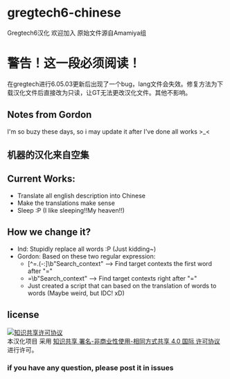 # gregtech6-chinese
Gregtech6汉化
欢迎加入
原始文件源自Amamiya组

# 警告！这一段必须阅读！
在gregtech进行6.05.03更新后出现了一个bug，lang文件会失效。修复方法为下载汉化文件后直接改为只读，让GT无法更改汉化文件。其他不影响。

## Notes from Gordon
I'm so buzy these days, so i may update it after I've done all works >_<
## 机器的汉化来自空集

## Current Works:
  - Translate all english description into Chinese
  - Make the translations make sense
  - Sleep :P (I like sleeping!!My heaven!!)

## How we change it?
  - Ind: Stupidly replace all words :P (Just kidding~)
  - Gordon: Based on these two regular expression:
    - [^\=\.\(\-\:]\b"Search_context" --> Find target contexts the first word after "="
    - =\b"Search_context" --> Find target contexts right after "="
    - Just created a script that can based on the translation of words to words (Maybe weird, but IDC! xD)

## license
<a rel="license" href="http://creativecommons.org/licenses/by-nc-sa/4.0/"><img alt="知识共享许可协议" style="border-width:0" src="https://i.creativecommons.org/l/by-nc-sa/4.0/88x31.png" /></a><br />本汉化项目 采用 <a rel="license" href="http://creativecommons.org/licenses/by-nc-sa/4.0/">知识共享 署名-非商业性使用-相同方式共享 4.0 国际 许可协议</a>进行许可。


### if you have any question, please post it in issues
